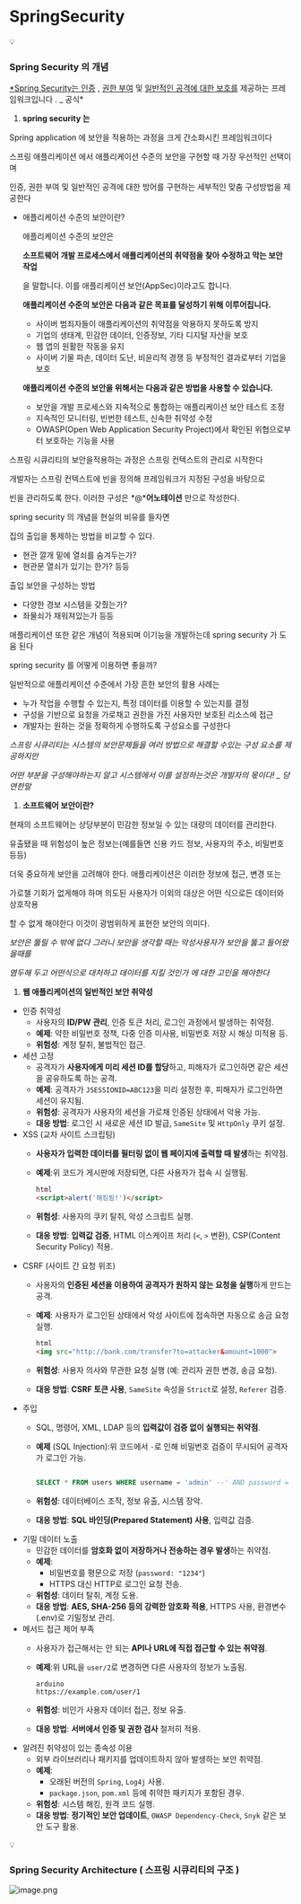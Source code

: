 # SpringSecurity

<aside>
💡

### Spring Security 의 개념

</aside>

[*Spring Security는 인증](https://docs.spring.io/spring-security/reference/features/authentication/index.html) , [권한 부여](https://docs.spring.io/spring-security/reference/features/authorization/index.html) 및 [일반적인 공격에 대한 보호를](https://docs.spring.io/spring-security/reference/features/exploits/index.html) 제공하는 프레임워크입니다 . _ 공식*

1. **spring security 는**

Spring application 에 보안을 적용하는 과정을 크게 간소화시킨 프레임워크이다

스프링 애플리케이션 에서 애플리케이션 수준의 보안을 구현할 때 가장 우선적인 선택이며 

인증, 권한 부여 및 일반적인 공격에 대한 방어를 구현하는 세부적인 맞춤 구성방법을 제공한다

- 애플리케이션 수준의 보안이란?
    
    애플리케이션 수준의 보안은
    
    **소프트웨어 개발 프로세스에서 애플리케이션의 취약점을 찾아 수정하고 막는 보안 작업**
    
    을 말합니다. 이를 애플리케이션 보안(AppSec)이라고도 합니다.
    
    **애플리케이션 수준의 보안은 다음과 같은 목표를 달성하기 위해 이루어집니다.**
    
    - 사이버 범죄자들이 애플리케이션의 취약점을 악용하지 못하도록 방지
    - 기업의 생태계, 민감한 데이터, 인증정보, 기타 디지털 자산을 보호
    - 웹 앱의 원활한 작동을 유지
    - 사이버 기물 파손, 데이터 도난, 비윤리적 경쟁 등 부정적인 결과로부터 기업을 보호
    
    **애플리케이션 수준의 보안을 위해서는 다음과 같은 방법을 사용할 수 있습니다.**
    
    - 보안을 개발 프로세스와 지속적으로 통합하는 애플리케이션 보안 테스트 조정
    - 지속적인 모니터링, 빈번한 테스트, 신속한 취약성 수정
    - OWASP(Open Web Application Security Project)에서 확인된 위협으로부터 보호하는 기능을 사용

스프링 시큐리티의 보안을적용하는 과정은 스프링 컨텍스트의 관리로 시작한다

개발자는 스프링 컨텍스트에 빈을 정의해 프레임워크가 지정된 구성을 바탕으로

빈을 관리하도록 한다. 이러한 구성은 *@***어노테이션** 만으로 작성한다.

spring security 의 개념을 현실의 비유를 들자면

집의 출입을 통제하는 방법을 비교할 수 있다.

- 현관 깔개 밑에 열쇠를 숨겨두는가?
- 현관문 열쇠가 있기는 한가? 등등

출입 보안을 구성하는 방법

- 다양한 경보 시스템을 갖췄는가?
- 좌물쇠가 채워져있는가 등등

애플리케이션 또한 같은 개념이 적용되며 이기능을 개발하는데 spring security 가 도움 된다

spring security 를 어떻게 이용하면 좋을까?

일반적으로 애플리케이션 수준에서 가장 흔한 보안의 활용 사례는

- 누가 작업을 수행할 수 있는지, 특정 데이터를 이용할 수 있는지를 결정
- 구성을 기반으로 요청을 가로채고 권한을 가진 사용자만 보호된 리소스에 접근
- 개발자는 원하는 것을 정확하게 수행하도록 구성요소를 구성한다

*스프링 시큐리티는 시스템의 보안문제들을 여러 방법으로 해결할 수있는 구성 요소를 제공하지만*

*어떤 부분을 구성해야하는지 알고 시스템에서 이를 설정하는것은 개발자의 몫이다!  _ 당연한말*

1. **소프트웨어 보안이란?**

현재의 소프트웨어는 상당부분이 민감한 정보일 수 있는 대량의 데이터를 관리한다.

유출됐을 때 위험성이 높은 정보는(예를들면 신용 카드 정보, 사용자의 주소, 비밀번호 등등)

더욱 중요하게 보안을 고려해야 한다. 애플리케이션은 이러한 정보에 접근, 변경 또는

가로챌 기회가 없게해야 하며 의도된 사용자가 이외의 대상은 어떤 식으로든 데이터와 상호작용

할 수 없게 해야한다 이것이 광범위하게 표현한 보안의 의미다.

*보안은 뚫릴 수 밖에 없다 그러니 보안을 생각할 때는 악성사용자가 보안을 뚫고 들어왔을때를*

*염두해 두고 어떤식으로 대처하고 데이터를 지킬 것인가 에 대한 고민을 해야한다*

1. **웹 애플리케이션의 일반적인 보안 취약성**
- 인증 취약성
    - 사용자의 **ID/PW 관리**, 인증 토큰 처리, 로그인 과정에서 발생하는 취약점.
    - **예제**: 약한 비밀번호 정책, 다중 인증 미사용, 비밀번호 저장 시 해싱 미적용 등.
    - **위험성**: 계정 탈취, 불법적인 접근.
- 세션 고정
    - 공격자가 **사용자에게 미리 세션 ID를 할당**하고, 피해자가 로그인하면 같은 세션을 공유하도록 하는 공격.
    - **예제**: 공격자가 `JSESSIONID=ABC123`을 미리 설정한 후, 피해자가 로그인하면 세션이 유지됨.
    - **위험성**: 공격자가 사용자의 세션을 가로채 인증된 상태에서 악용 가능.
    - **대응 방법**: 로그인 시 새로운 세션 ID 발급, `SameSite` 및 `HttpOnly` 쿠키 설정.
- XSS (교차 사이트 스크립팅)
    - **사용자가 입력한 데이터를 필터링 없이 웹 페이지에 출력할 때 발생**하는 취약점.
    - **예제**:위 코드가 게시판에 저장되면, 다른 사용자가 접속 시 실행됨.
        
        ```html
        html
        <script>alert('해킹됨!')</script>
        ```
        
    - **위험성**: 사용자의 쿠키 탈취, 악성 스크립트 실행.
    - **대응 방법**: **입력값 검증**, HTML 이스케이프 처리 (`<`, `>` 변환), CSP(Content Security Policy) 적용.
- CSRF (사이트 간 요청 위조)
    - 사용자의 **인증된 세션을 이용하여 공격자가 원하지 않는 요청을 실행**하게 만드는 공격.
    - **예제**: 사용자가 로그인된 상태에서 악성 사이트에 접속하면 자동으로 송금 요청 실행.
        
        ```html
        html
        <img src="http://bank.com/transfer?to=attacker&amount=1000">
        ```
        
    - **위험성**: 사용자 의사와 무관한 요청 실행 (예: 관리자 권한 변경, 송금 요청).
    - **대응 방법**: **CSRF 토큰 사용**, `SameSite` 속성을 `Strict`로 설정, `Referer` 검증.
- 주입
    - SQL, 명령어, XML, LDAP 등의 **입력값이 검증 없이 실행되는 취약점**.
    - **예제** (SQL Injection):위 코드에서 `-`로 인해 비밀번호 검증이 무시되어 공격자가 로그인 가능.
        
        ```sql
        
        SELECT * FROM users WHERE username = 'admin' --' AND password = '1234';
        ```
        
    - **위험성**: 데이터베이스 조작, 정보 유출, 시스템 장악.
    - **대응 방법**: **SQL 바인딩(Prepared Statement) 사용**, 입력값 검증.
- 기밀 데이터 노출
    - 민감한 데이터를 **암호화 없이 저장하거나 전송하는 경우 발생**하는 취약점.
    - **예제**:
        - 비밀번호를 평문으로 저장 (`password: "1234"`)
        - HTTPS 대신 HTTP로 로그인 요청 전송.
    - **위험성**: 데이터 탈취, 계정 도용.
    - **대응 방법**: **AES, SHA-256 등의 강력한 암호화 적용**, HTTPS 사용, 환경변수(.env)로 기밀정보 관리.
- 메서드 접근 제어 부족
    - 사용자가 접근해서는 안 되는 **API나 URL에 직접 접근할 수 있는 취약점**.
    - **예제**:위 URL을 `user/2`로 변경하면 다른 사용자의 정보가 노출됨.
        
        ```
        arduino
        https://example.com/user/1
        ```
        
    - **위험성**: 비인가 사용자 데이터 접근, 정보 유출.
    - **대응 방법**: **서버에서 인증 및 권한 검사** 철저히 적용.
- 알려진 취약성이 있는 종속성 이용
    - 외부 라이브러리나 패키지를 업데이트하지 않아 발생하는 보안 취약점.
    - **예제**:
        - 오래된 버전의 `Spring`, `Log4j` 사용.
        - `package.json`, `pom.xml` 등에 취약한 패키지가 포함된 경우.
    - **위험성**: 시스템 해킹, 원격 코드 실행.
    - **대응 방법**: **정기적인 보안 업데이트**, `OWASP Dependency-Check`, `Snyk` 같은 보안 도구 활용.

<aside>
💡

### **Spring Security Architecture** ( 스프링 시큐리티의 구조 )

</aside>

![image.png](attachment:5cb19e8a-1b1f-4774-9c84-8758ddbb87eb:image.png)

